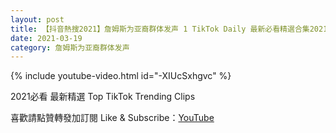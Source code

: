 ```yaml
---
layout: post
title: 【抖音熱搜2021】詹姆斯为亚裔群体发声 1 TikTok Daily 最新必看精選合集2021 03 19
date: 2021-03-19
category: 詹姆斯为亚裔群体发声
---
```


{% include youtube-video.html id="-XIUcSxhgvc" %}

2021必看 最新精選 Top TikTok Trending Clips

喜歡請點贊轉發加訂閱 Like & Subscribe：[YouTube](https://www.youtube.com/channel/UCAoR7VcanIPd04uEq_GIylA/videos)

